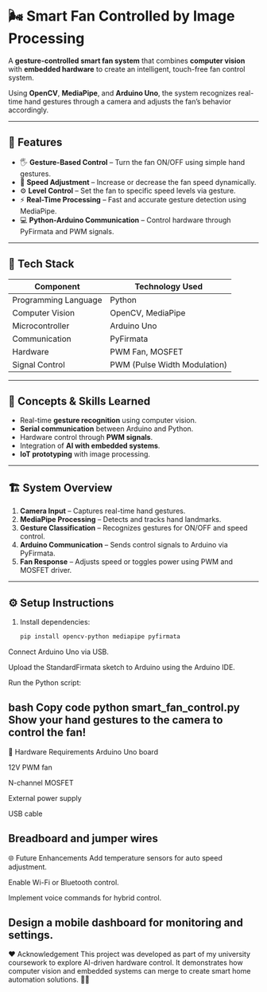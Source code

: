 # 🌬️ Smart Fan Controlled by Image Processing

A **gesture-controlled smart fan system** that combines **computer vision** with **embedded hardware** to create an intelligent, touch-free fan control system.

Using **OpenCV**, **MediaPipe**, and **Arduino Uno**, the system recognizes real-time hand gestures through a camera and adjusts the fan’s behavior accordingly.

---

## 🚀 Features
- 🖐️ **Gesture-Based Control** – Turn the fan ON/OFF using simple hand gestures.  
- 🔄 **Speed Adjustment** – Increase or decrease the fan speed dynamically.  
- ⚙️ **Level Control** – Set the fan to specific speed levels via gesture.  
- ⚡ **Real-Time Processing** – Fast and accurate gesture detection using MediaPipe.  
- 💻 **Python-Arduino Communication** – Control hardware through PyFirmata and PWM signals.  

---

## 🔧 Tech Stack
| Component | Technology Used |
|------------|----------------|
| Programming Language | Python |
| Computer Vision | OpenCV, MediaPipe |
| Microcontroller | Arduino Uno |
| Communication | PyFirmata |
| Hardware | PWM Fan, MOSFET |
| Signal Control | PWM (Pulse Width Modulation) |

---

## 🧠 Concepts & Skills Learned
- Real-time **gesture recognition** using computer vision.  
- **Serial communication** between Arduino and Python.  
- Hardware control through **PWM signals**.  
- Integration of **AI with embedded systems**.  
- **IoT prototyping** with image processing.  

---

## 🏗️ System Overview
1. **Camera Input** – Captures real-time hand gestures.  
2. **MediaPipe Processing** – Detects and tracks hand landmarks.  
3. **Gesture Classification** – Recognizes gestures for ON/OFF and speed control.  
4. **Arduino Communication** – Sends control signals to Arduino via PyFirmata.  
5. **Fan Response** – Adjusts speed or toggles power using PWM and MOSFET driver.  

---

## ⚙️ Setup Instructions
1. Install dependencies:
   ```bash
   pip install opencv-python mediapipe pyfirmata
Connect Arduino Uno via USB.

Upload the StandardFirmata sketch to Arduino using the Arduino IDE.

Run the Python script:

bash
Copy code
python smart_fan_control.py
Show your hand gestures to the camera to control the fan!
---
🧩 Hardware Requirements
Arduino Uno board

12V PWM fan

N-channel MOSFET

External power supply

USB cable

Breadboard and jumper wires
---
🌐 Future Enhancements
Add temperature sensors for auto speed adjustment.

Enable Wi-Fi or Bluetooth control.

Implement voice commands for hybrid control.

Design a mobile dashboard for monitoring and settings.
---
❤️ Acknowledgement
This project was developed as part of my university coursework to explore AI-driven hardware control.
It demonstrates how computer vision and embedded systems can merge to create smart home automation solutions. 🏡✨
